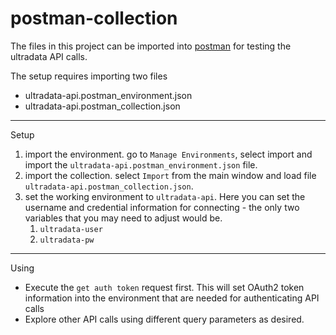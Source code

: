 # postman-collection

The files in this project can be imported into [postman](https://www.postman.com/) for testing the ultradata API calls.

The setup requires importing two files

* ultradata-api.postman_environment.json
* ultradata-api.postman_collection.json

---

Setup

1. import the environment.  go to `Manage Environments`, select import and import the `ultradata-api.postman_environment.json` file.
2. import the collection. select `Import` from the main window and load file `ultradata-api.postman_collection.json`.
3. set the working environment to `ultradata-api`. Here you can set the username and credential information for connecting - the only two variables that you may need to adjust would be.
    1. `ultradata-user`
    2. `ultradata-pw` 

----

Using

* Execute the `get auth token` request first.  This will set OAuth2 token information into the environment that are needed for authenticating API calls
* Explore other API calls using different query parameters as desired.
